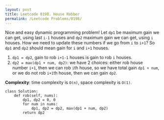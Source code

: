 ```yaml
---
layout: post
title: Leetcode 0198. House Robber
permalink: /Leetcode Problems/0198/
---
```


Nice and easy dynamic programming problem! Let `dp1` be maximum gain we can get, using last `i-1` houses and `dp2` maximum gain we can get, using `i` houses. How we need to update these numbers if we go from `i` to `i+1`? So `dp1` and `dp2` should mean gain for `i` and `i+1` houses.

1. `dp1 = dp2`, gain to rob `i+1-1` houses is gain to rob `i` houses.
2. `dp2 = max(dp1 + num, dp2)`: we have 2 choices: either rob house number `i+1`, then we can rob `i`th house, so we have total gain `dp1 + num`, or we do not rob `i+1`th house, then we can gain `dp2`.

**Complexity**: time complexity is `O(n)`, space complexity is `O(1)`.

```
class Solution:
    def rob(self, nums):
        dp1, dp2 = 0, 0
        for num in nums:
            dp1, dp2 = dp2, max(dp1 + num, dp2)          
        return dp2 
```